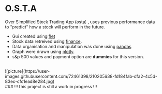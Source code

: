 # O.S.T.A

Over Simplified Stock Trading App (osta) , uses previous performance data to "predict" how a stock will perform in the future.
- Gui created using [flet](https://flet.dev/)
- Stock data retreived using [finance](https://pypi.org/project/yfinance/).
- Data organisation and manipulation was done using [pandas](https://pandas.pydata.org/).
- Graph were drawn using [plotly](https://plotly.com/).
- s&p 500 values and payment option are **dummies** for this version.
<br>
![picture](https://user-images.githubusercontent.com/72461398/210205638-fd184fab-dfa2-4c5d-83ec-cfc1ead8e284.jpg)
<br>
 ### !!!  this project is still a work in progress  !!!
